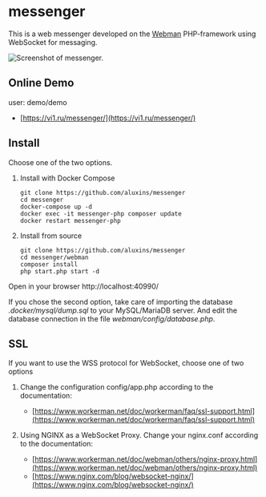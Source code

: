 # messenger

This is a web messenger developed on the [Webman](https://www.workerman.net/webman) PHP-framework using WebSocket for messaging.

![Screenshot of messenger.](https://vi1.ru/imgDemo/messenger.png)

## Online Demo

user: demo/demo
  - [https://vi1.ru/messenger/](https://vi1.ru/messenger/)

## Install

Choose one of the two options.

1. Install with Docker Compose
	```
	git clone https://github.com/aluxins/messenger
 	cd messenger
	docker-compose up -d
	docker exec -it messenger-php composer update
	docker restart messenger-php
	```

2. Install from source

	```
	git clone https://github.com/aluxins/messenger
 	cd messenger/webman
	composer install
 	php start.php start -d
	```
Open in your browser http://localhost:40990/

If you chose the second option, take care of importing the database *.docker/mysql/dump.sql* to your MySQL/MariaDB server.
And edit the database connection in the file *webman/config/database.php*.

## SSL

If you want to use the WSS protocol for WebSocket, choose one of two options

1. Change the configuration config/app.php according to the documentation:
    - [https://www.workerman.net/doc/workerman/faq/ssl-support.html](https://www.workerman.net/doc/workerman/faq/ssl-support.html)


2. Using NGINX as a WebSocket Proxy. Change your nginx.conf according to the documentation:
    - [https://www.workerman.net/doc/webman/others/nginx-proxy.html](https://www.workerman.net/doc/webman/others/nginx-proxy.html)
    - [https://www.nginx.com/blog/websocket-nginx/](https://www.nginx.com/blog/websocket-nginx/)
